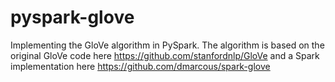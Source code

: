 # pyspark-glove

Implementing the GloVe algorithm in PySpark. The algorithm is based on
 the original GloVe code here https://github.com/stanfordnlp/GloVe and
 a Spark implementation here https://github.com/dmarcous/spark-glove
